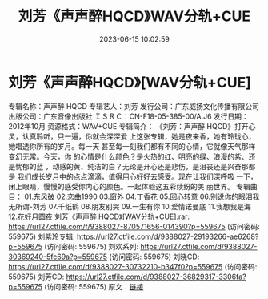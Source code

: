 ﻿---
title: 刘芳《声声醉HQCD》WAV分轨+CUE
date: 2023-06-15 10:02:59
categories: WAV车载音乐、镜像
tags: 华语中文
---
# 刘芳《声声醉HQCD》[WAV分轨+CUE]

专辑名称：声声醉 HQCD
专辑艺人：刘芳
发行公司：广东威扬文化传播有限公司
出版公司：广东音像出版社
ＩＳＲＣ：CN-F18-05-385-00/A.J6
发行日期：2012年10月
资源格式：WAV+CUE
专辑简介：
《刘芳：声声醉 HQCD》打开心灵，认真聆听，只一遍，你就会深深爱
上这张专辑，她是夜来香，她有玲珑心，她唱透你所有的岁月。每一天
甚至每一刻我们都有不同的心情，它就像天气那样变幻无常。今天，你
的心情是什么颜色？是火热的红、明亮的绿、浪漫的紫、还是忧郁的蓝
，动感的黄、纯洁的白？无论是开心还是悲伤，是沮丧还是兴奋那都是
我们成长岁月中的点点滴滴，值得用心好好去感受。现在让我们深呼吸
一下，闭上眼睛，慢慢的感受你内心的颜色。一起体验这五彩续纷的美
丽世界。
专辑曲目：
01.东风破
02.恋曲1990
03.窗外
04.丁香花
05.回心转意
06.别说你的眼泪我无所谓-刘芳
07.千纸鹤
08.朋友别哭
09.一生有你
10.爱情诺曼底
11.我想我是海
12.花好月圆夜
刘芳《声声醉 HQCD》[WAV分轨+CUE].rar: https://url27.ctfile.com/f/9388027-870571656-014390?p=559675
(访问密码: 559675)
刘紫玲专辑: https://url27.ctfile.com/d/9388027-29193266-ae6268?p=559675
(访问密码: 559675)
刘欢系列: https://url27.ctfile.com/d/9388027-30369240-5fc69a?p=559675
(访问密码: 559675)
刘晓CD: https://url27.ctfile.com/d/9388027-30732210-b347f0?p=559675
(访问密码: 559675)
刘芳CD: https://url27.ctfile.com/d/9388027-36829317-3306fa?p=559675
(访问密码: 559675)
原文：[链接](https://blog.sina.com.cn/s/blog_1647c7e76010312ci.html)